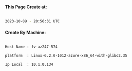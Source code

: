 
   
#### This Page Create at:

```bash

2023-10-09 - 20:56:31 UTC

```

#### Create By Machine:

```bash

Host Name : fv-az247-574

platform  : Linux-6.2.0-1012-azure-x86_64-with-glibc2.35

Ip Local  : 10.1.0.134

```

